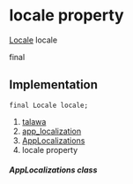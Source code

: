 
<div>

# locale property

</div>


[Locale](https://api.flutter.dev/flutter/dart-ui/Locale-class.html)
locale


final




## Implementation

``` language-dart
final Locale locale;
```







1.  [talawa](../../index.html)
2.  [app_localization](../../utils_app_localization/)
3.  [AppLocalizations](../../utils_app_localization/AppLocalizations-class.html)
4.  locale property

##### AppLocalizations class







